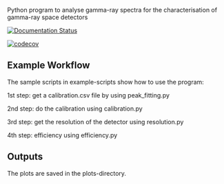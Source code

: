 Python program to analyse gamma-ray spectra for the characterisation of gamma-ray space detectors

[![Documentation Status](https://readthedocs.org/projects/gammaforge/badge/?version=latest)](https://gammaforge.readthedocs.io/en/latest/?badge=latest)

[![codecov](https://codecov.io/gh/jonathanflunger/gammaforge/graph/badge.svg?token=3PZC7616XJ)](https://codecov.io/gh/jonathanflunger/gammaforge)

## Example Workflow
The sample scripts in example-scripts show how to use the program:


1st step: get a calibration.csv file by using peak_fitting.py

2nd step: do the calibration using calibration.py

3rd step: get the resolution of the detector using resolution.py

4th step: efficiency using efficiency.py

## Outputs

The plots are saved in the plots-directory.

